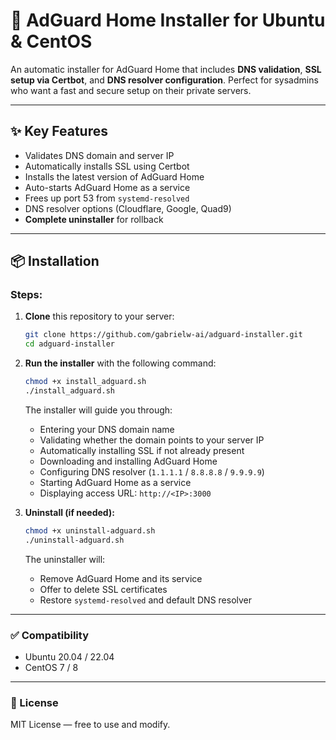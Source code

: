# 🚀 AdGuard Home Installer for Ubuntu & CentOS

An automatic installer for AdGuard Home that includes **DNS validation**, **SSL setup via Certbot**, and **DNS resolver configuration**. Perfect for sysadmins who want a fast and secure setup on their private servers.

---

## ✨ Key Features

- Validates DNS domain and server IP
- Automatically installs SSL using Certbot
- Installs the latest version of AdGuard Home
- Auto-starts AdGuard Home as a service
- Frees up port 53 from `systemd-resolved`
- DNS resolver options (Cloudflare, Google, Quad9)
- **Complete uninstaller** for rollback

---

## 📦 Installation

### Steps:

1. **Clone** this repository to your server:

    ```bash
    git clone https://github.com/gabrielw-ai/adguard-installer.git
    cd adguard-installer
    ```

2. **Run the installer** with the following command:

    ```bash
    chmod +x install_adguard.sh
    ./install_adguard.sh
    ```

    The installer will guide you through:

    - Entering your DNS domain name
    - Validating whether the domain points to your server IP
    - Automatically installing SSL if not already present
    - Downloading and installing AdGuard Home
    - Configuring DNS resolver (`1.1.1.1` / `8.8.8.8` / `9.9.9.9`)
    - Starting AdGuard Home as a service
    - Displaying access URL: `http://<IP>:3000`

3. **Uninstall (if needed):**

    ```bash
    chmod +x uninstall-adguard.sh
    ./uninstall-adguard.sh
    ```

    The uninstaller will:

    - Remove AdGuard Home and its service
    - Offer to delete SSL certificates
    - Restore `systemd-resolved` and default DNS resolver

---

### ✅ Compatibility

- Ubuntu 20.04 / 22.04
- CentOS 7 / 8

---

### 📄 License

MIT License — free to use and modify.

